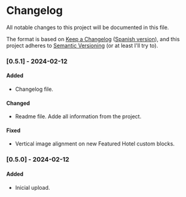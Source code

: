 # Changelog

All notable changes to this project will be documented in this file.

The format is based on [Keep a Changelog](https://keepachangelog.com/en/1.0.0/) ([Spanish version](https://keepachangelog.com/es-ES/1.0.0/)),
and this project adheres to [Semantic Versioning](https://semver.org/spec/v2.0.0.html) (or at least I'll try to).

### [0.5.1] - 2024-02-12

#### Added

-   Changelog file.

#### Changed

-   Readme file. Adde all information from the project.

#### Fixed

-   Vertical image alignment on new Featured Hotel custom blocks.

### [0.5.0] - 2024-02-12

#### Added

-   Inicial upload.
